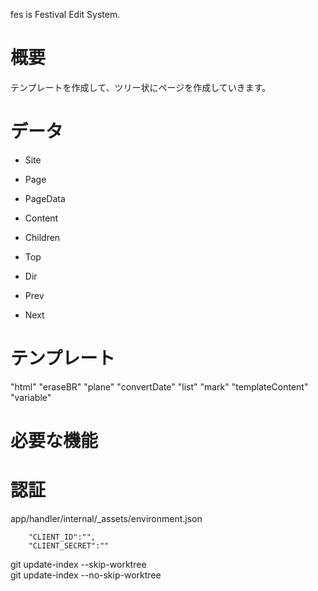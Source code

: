 fes is Festival Edit System.

# 概要

テンプレートを作成して、ツリー状にページを作成していきます。

# データ

- Site

- Page

- PageData

- Content

- Children

- Top

- Dir

- Prev

- Next

# テンプレート

"html"
"eraseBR"
"plane"
"convertDate"
"list"
"mark"
"templateContent"
"variable"

# 必要な機能


# 認証

app/handler/internal/\_assets/environment.json

```
    "CLIENT_ID":"",
    "CLIENT_SECRET":""
```

git update-index --skip-worktree  
git update-index --no-skip-worktree 
